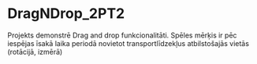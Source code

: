 # DragNDrop_2PT2
Projekts demonstrē Drag and drop funkcionalitāti. Spēles mērķis ir pēc iespējas īsakā laika periodā novietot transportlīdzekļus atbilstošajās vietās (rotācijā, izmērā)
